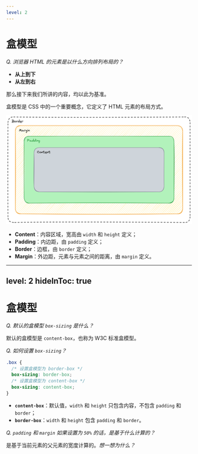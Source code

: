 ```yaml
---
level: 2
---
```


# 盒模型

_Q. 浏览器 HTML 的元素是以什么方向排列布局的？_

<v-click>

- **从上到下**
- **从左到右**

那么接下来我们所讲的内容，均以此为基准。

</v-click>

<v-click>

盒模型是 CSS 中的一个重要概念，它定义了 HTML 元素的布局方式。

<div class="flex gap-x-4">

<div class="inline-block bg-white p-4 rounded">

<img src="assets/images/box.png" class="h-40" />

</div>

<div class="flex justify-center items-center">

- **Content**：内容区域，宽高由 `width` 和 `height` 定义；
- **Padding**：内边距，由 `padding` 定义；
- **Border**：边框，由 `border` 定义；
- **Margin**：外边距，元素与元素之间的距离，由 `margin` 定义。

</div>

</div>

</v-click>

---
level: 2
hideInToc: true
---

# 盒模型

_Q. 默认的盒模型 `box-sizing` 是什么？_

<v-click>

默认的盒模型是 `content-box`，也称为 W3C 标准盒模型。

</v-click>

<v-click>

_Q. 如何设置 `box-sizing`？_

</v-click>

<v-click>

```css
.box {
  /* 设置盒模型为 border-box */
  box-sizing: border-box;
  /* 设置盒模型为 content-box */
  box-sizing: content-box;
}
```

- **`content-box`**：默认值，`width` 和 `height` 只包含内容，不包含 `padding` 和 `border`；
- **`border-box`**：`width` 和 `height` 包含 `padding` 和 `border`。

</v-click>

<v-click>

_Q. `padding` 和 `margin` 如果设置为 `50%` 的话，是基于什么计算的？_

</v-click>

<v-click>

是基于当前元素的父元素的宽度计算的。_想一想为什么？_

</v-click>